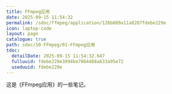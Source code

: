 ```yaml
---
title: FFmpeg应用
date: 2025-09-15 11:54:32
permalink: /sdoc/ffmpeg/application/126b089a11a8287fdebe229e
icon: laptop-code
layout: page
catalogue: true
path: sdoc/10-FFmpeg/01-FFmpeg应用
tdoc:
  detailDate: 2025-09-15 11:54:32.647
  fulluuid: fdebe229e3094be7864d88a633a95e72
  useduuid: fdebe229e
---
```


这是《FFmpeg应用》的一些笔记。
